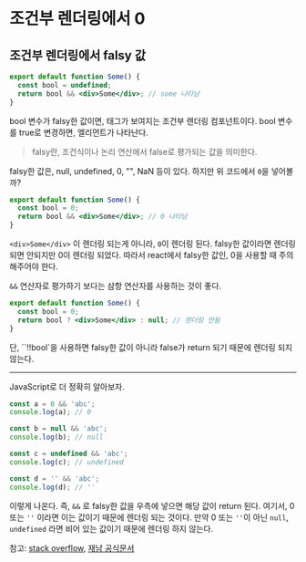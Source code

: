 # 조건부 렌더링에서 0

## 조건부 렌더링에서 falsy 값

```jsx
export default function Some() {
  const bool = undefined;
  return bool && <div>Some</div>; // some 나타남
}
```

bool 변수가 falsy한 값이면, 태그가 보여지는 조건부 렌더링 컴포넌트이다. bool 변수를 true로 변경하면, 엘리먼트가 나타난다.

> falsy란, 조건식이나 논리 연산에서 false로 평가되는 값을 의미한다.

falsy한 값은, null, undefined, 0, "", NaN 등이 있다. 하지만 위 코드에서 `0`을 넣어볼까?

```jsx
export default function Some() {
  const bool = 0;
  return bool && <div>Some</div>; // 0 나타남
}
```

`<div>Some</div>` 이 렌더링 되는게 아니라, `0`이 렌더링 된다. falsy한 값이라면 렌더링 되면 안되지만 0이 렌더링 되었다. 따라서 react에서 falsy한 값인, 0을 사용할 때 주의해주어야 한다.

`&&` 연산자로 평가하기 보다는 삼항 연산자를 사용하는 것이 좋다.

```jsx
export default function Some() {
  const bool = 0;
  return bool ? <div>Some</div> : null; // 렌더링 안됨
}
```

단, ``!!bool`을 사용하면 falsy한 값이 아니라 false가 return 되기 때문에 렌더링 되지 않는다.

---

JavaScript로 더 정확히 알아보자.

```js
const a = 0 && 'abc';
console.log(a); // 0

const b = null && 'abc';
console.log(b); // null

const c = undefined && 'abc';
console.log(c); // undefined

const d = '' && 'abc';
console.log(d); // ''
```

이렇게 나온다. 즉, `&&` 로 falsy한 값을 우측에 넣으면 해당 값이 return 된다. 여기서, 0 또는 `''` 이라면 이는 값이기 때문에 렌더링 되는 것이다. 만약 0 또는 `''`이 아닌 `null`, `undefined` 라면 비어 있는 값이기 때문에 렌더링 하지 않는다.

참고: [stack overflow](https://stackoverflow.com/questions/53048037/react-showing-0-instead-of-nothing-with-short-circuit-conditional-component), [재남 공식문서](https://react-ko.dev/learn/conditional-rendering)
